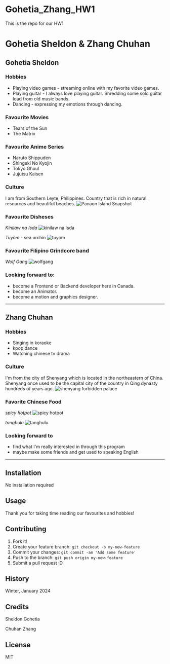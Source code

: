 # Gohetia_Zhang_HW1
This is the repo for our HW1
# Gohetia Sheldon & Zhang Chuhan
## Gohetia Sheldon
### **Hobbies** ###
- Playing video games - streaming online with my favorite video games.
- Playing guitar - I always love playing guitar. Shredding some solo guitar lead from old music bands.
- Dancing - expressing my emotions through dancing.

### **Favourite Movies** ###
- Tears of the Sun
- The Matrix

### **Favourite Anime Series** ###
- Naruto Shippuden
- Shingeki No Kyojin
- Tokyo Ghoul
- Jujutsu Kaisen

### **Culture** ###
I am from Southern Leyte, Philippines. Country that is rich in natural resources and beautiful beaches.
![Panaon Island Snapshot](images/ph.jpg)
### **Favourite Disheses** ###
*Kinilaw na Isda*
![kinilaw na Isda](images/kinilaw.jpg)

*Tuyom* - sea orchin
![tuyom](images/tuyom.jpg)
### **Favourite Filipino Grindcore band** ###
*Wolf Gang*
![wolfgang](images/wolfgang.jpg)
### **Looking forward to:** ###
- become a Frontend or Backend developer here in Canada.
- become an Animator.
- become a motion and graphics designer.
---
## Zhang Chuhan
### **Hobbies**
- Singing in koraoke
- kpop dance
- Watching chinese tv drama

### **Culture** 
I'm from the city of Shenyang which is located in the northeastern of China. Shenyang once used to be the capital city of the country in Qing dynasty hundreds of years ago.
![shenyang forbidden palace](images/shenyang%20forbidden%20palace.jpg.webp)

### **Favorite Chinese Food** 
*spicy hotpot*
![spicy hotpot](images/hotpot.webp)

*tanghulu*
![tanghulu](images/tanghulu.jpg)



### **Looking forward to**
- find what I'm really interested in through this program
- maybe make some friends and get used to speaking English
---
## Installation

No installation required

## Usage

Thank you for taking time reading our favourites and hobbies!


## Contributing

1. Fork it!
2. Create your feature branch: `git checkout -b my-new-feature`
3. Commit your changes: `git commit -am 'Add some feature'`
4. Push to the branch: `git push origin my-new-feature`
5. Submit a pull request :D

## History

Winter, January 2024


## Credits

Sheldon Gohetia

Chuhan Zhang

## License

MIT

